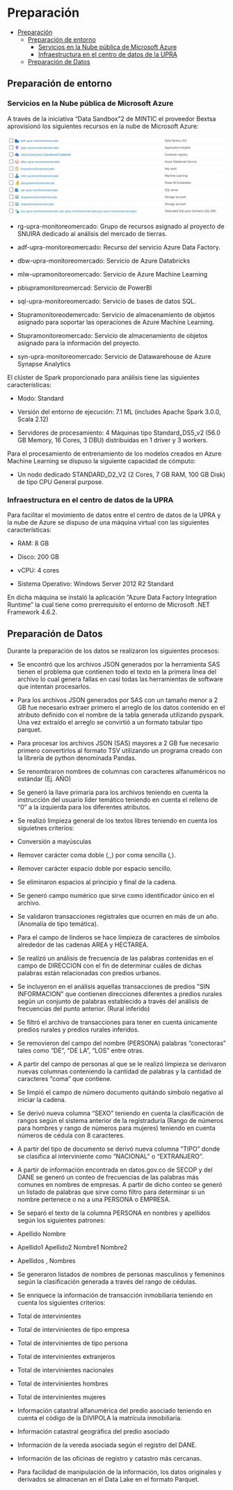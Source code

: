 # Preparación 

- [Preparación](#preparación)
  - [Preparación de entorno](#preparación-de-entorno)
    - [Servicios en la Nube pública de Microsoft Azure](#servicios-en-la-nube-pública-de-microsoft-azure)
    - [Infraestructura en el centro de datos de la UPRA](#infraestructura-en-el-centro-de-datos-de-la-upra)
  - [Preparación de Datos](#preparación-de-datos)

## Preparación de entorno


### Servicios en la Nube pública de Microsoft Azure 

A través de la iniciativa “Data Sandbox”2  de MINTIC el proveedor Bextsa aprovisionó los siguientes recursos en la nube de Microsoft Azure:  

![Azure](azure.jpg "Azure")

*    rg-upra-monitoreomercado: Grupo de recursos asignado al proyecto de SNUIRA dedicado al análisis del mercado de tierras. 

*    adf-upra-monitoreomercado: Recurso del servicio Azure Data Factory. 

*    dbw-upra-monitoreomercado: Servicio de Azure Databricks 

*    mlw-upramonitoreomercado: Servicio de Azure Machine Learning 

*    pbiupramonitoreomercad: Servicio de PowerBI  

*    sql-upra-monitoreomercado: Servicio de bases de datos SQL. 

*    Stupramonitoreodemercado: Servicio de almacenamiento de objetos asignado para soportar las operaciones de Azure Machine Learning. 

*    Stupramonitoreomercado: Servicio de almacenamiento de objetos asignado para la información del proyecto. 

*    syn-upra-monitoreomercado: Servicio de Datawarehouse de Azure Synapse Analytics 

El clúster de Spark proporcionado para análisis tiene las siguientes características: 

*   Modo: Standard 

*    Versión del entorno de ejecución: 7.1 ML (includes Apache Spark 3.0.0, Scala 2.12) 

*    Servidores de procesamiento: 4 Máquinas tipo Standard_DS5_v2 (56.0 GB Memory, 16 Cores, 3 DBU) distribuidas en 1 driver y 3 workers. 

Para el procesamiento de entrenamiento de los modelos creados en Azure Machine Learning se dispuso la siguiente capacidad de cómputo: 

*    Un nodo dedicado STANDARD_D2_V2 (2 Cores, 7 GB RAM, 100 GB Disk) de tipo CPU General purpose. 

### Infraestructura en el centro de datos de la UPRA 

Para facilitar el movimiento de datos entre el centro de datos de la UPRA y la nube de Azure se dispuso de una máquina virtual con las siguientes características:  

*    RAM: 8 GB  

*    Disco: 200 GB  

*    vCPU: 4 cores 

*    Sistema Operativo: Windows Server 2012 R2 Standard 

En dicha máquina se instaló la aplicación “Azure Data Factory Integration Runtime” la cual tiene como prerrequisito el entorno de Microsoft .NET Framework 4.6.2. 


## Preparación de Datos

Durante la preparación de los datos se realizaron los siguientes procesos: 

*    Se encontró que los archivos JSON generados por la herramienta SAS tienen el problema que contienen todo el texto en la primera línea del archivo lo cual genera fallas en casi todas las herramientas de software que intentan procesarlos. 

*    Para los archivos JSON generados por SAS con un tamaño menor a 2 GB fue necesario extraer primero el arreglo de los datos contenido en el atributo definido con el nombre de la tabla generada utilizando pyspark.  Una vez extraído el arreglo  se convirtió a un formato tabular tipo parquet. 

*    Para procesar los archivos JSON (SAS) mayores a 2 GB fue necesario primero convertirlos al formato TSV utilizando un programa creado con la librería de python denominada Pandas. 

*    Se renombraron nombres de columnas con caracteres alfanuméricos no estándar (Ej. AÑO) 

*    Se generó la llave primaria para los archivos teniendo en cuenta la instrucción del usuario líder temático teniendo en cuenta el relleno de “0” a la izquierda para los diferentes atributos. 

*    Se realizó limpieza general de los textos libres teniendo en cuenta los siguietnes criterios: 

*   Conversión a mayúsculas 

*    Remover carácter coma doble (,,) por coma sencilla (,). 

*    Remover carácter espacio doble por espacio sencillo. 

*    Se eliminaron espacios al principio y final de la cadena. 

*    Se generó campo numérico que sirve como identificador único en el archivo. 

*    Se validaron transacciones registrales que ocurren en más de un año. (Anomalía de tipo temática). 

*    Para el campo de linderos se hace limpieza de caracteres de símbolos alrededor de las cadenas AREA y HECTAREA. 

*    Se realizó un análisis de frecuencia de las palabras contenidas en el campo de DIRECCION con el fin de determinar cuáles de dichas palabras están relacionadas con predios urbanos. 

*    Se incluyeron en el análisis aquellas transacciones de predios "SIN INFORMACION" que contienen direcciones diferentes a predios rurales según un conjunto de palabras establecido a través del análisis de frecuencias del punto anterior. (Rural inferido) 

*    Se filtró el archivo de transacciones para tener en cuenta únicamente predios rurales y predios rurales inferidos. 

*    Se removieron del campo del nombre (PERSONA) palabras “conectoras” tales como “DE”, “DE LA”, “LOS” entre otras. 

*    A partir del campo de personas al que se le realizó limpieza se derivaron nuevas columnas conteniendo la cantidad de palabras y la cantidad de caracteres “coma” que contiene. 

*    Se limpió el campo de número documento quitándo símbolo negativo al iniciar la cadena. 

*    Se derivó nueva columna “SEXO” teniendo en cuenta la clasificación de rangos según el sistema anterior de la registraduría (Rango de números para hombres y rango de números para mujeres) teniendo en cuenta números de cédula con 8 caracteres. 

*    A partir del tipo de documento se derivó nueva columna “TIPO” donde se clasifica al interviniente como “NACIONAL” o “EXTRANJERO”. 

*    A partir de información encontrada en datos.gov.co de SECOP y del DANE se generó un conteo de frecuencias de las palabras más comunes en nombres de empresas.   A partir de dicho conteo se generó un listado de palabras que sirve como filtro para determinar si un nombre pertenece o no a una PERSONA o EMPRESA. 

*    Se separó el texto de la columna PERSONA en nombres y apellidos según los siguientes patrones: 

*    Apellido Nombre 

*    Apellido1 Apellido2 Nombre1 Nombre2 

*    Apellidos , Nombres 

*    Se generaron listados de nombres de personas masculinos y femeninos según la clasificación generada a través del rango de cédulas. 

*    Se enriquece la información de transacción inmobiliaria teniendo en cuenta los siguientes criterios: 

*    Total de intervinientes 

*    Total de intervinientes de tipo empresa 

*    Total de intervinientes de tipo persona 

*    Total de intervinientes extranjeros 

*    Total de intervinientes nacionales 

*    Total de intervinientes hombres 

*    Total de intervinientes mujeres 

*    Información catastral alfanumérica del predio asociado teniendo en cuenta el código de la DIVIPOLA  la matrícula inmobiliaria. 

*    Información catastral geográfica del predio asociado 

*    Información de la vereda asociada según el registro del DANE. 

*    Información de las oficinas de registro y catastro más cercanas. 

*    Para facilidad de manipulación de la información, los datos originales y derivados se almacenan en el Data Lake en el formato Parquet. 



